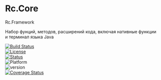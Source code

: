 # Rc.Core
Rc.Framework

Набор фунций, методов, расширений кода, включая нативные функции и терминал языка Java

[![Build Status](https://travis-ci.org/AnotherAltr/Rc.Core.svg?branch=master)](https://travis-ci.org/AnotherAltr/Rc.Core)   
[![License](https://img.shields.io/apm/l/vim-mode.svg)](https://github.com/AnotherAltr/Rc.Core/blob/master/LICENSE)   
[![Status](https://img.shields.io/badge/status-beta-red.svg)](https://ru.wikipedia.org/wiki/Бета)   
![Platform](https://img.shields.io/badge/platform-win%20%7C%20NET.Core%204.5-lightgrey.svg)   
![version](https://img.shields.io/badge/version-7.8-green.svg)   
[![Coverage Status](https://coveralls.io/repos/AnotherAltr/Rc.Core/badge.svg?branch=master&service=github)](https://coveralls.io/github/AnotherAltr/Rc.Core?branch=master)    


